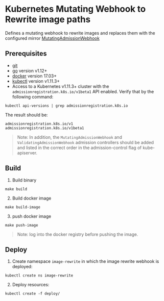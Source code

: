 # Kubernetes Mutating Webhook to Rewrite image paths

Defines a mutating webhook to rewrite images and replaces them with the configured mirror
 [MutatingAdmissionWebhook](https://kubernetes.io/docs/admin/admission-controllers/#mutatingadmissionwebhook-beta-in-19) 

## Prerequisites

- [git](https://git-scm.com/downloads)
- [go](https://golang.org/dl/) version v1.12+
- [docker](https://docs.docker.com/install/) version 17.03+
- [kubectl](https://kubernetes.io/docs/tasks/tools/install-kubectl/) version v1.11.3+
- Access to a Kubernetes v1.11.3+ cluster with the `admissionregistration.k8s.io/v1beta1` API enabled. Verify that by the following command:

```shell script
kubectl api-versions | grep admissionregistration.k8s.io
```

The result should be:

```
admissionregistration.k8s.io/v1
admissionregistration.k8s.io/v1beta1
```

> Note: In addition, the `MutatingAdmissionWebhook` and `ValidatingAdmissionWebhook` admission controllers should be added and listed in the correct order in the admission-control flag of kube-apiserver.

## Build

1. Build binary

```shell script
make build
```

2. Build docker image
   
```shell script
make build-image
```

3. push docker image

```shell script
make push-image
```

> Note: log into the docker registry before pushing the image.

## Deploy

1. Create namespace `image-rewrite` in which the image rewrite webhook is deployed:

```shell script
kubectl create ns image-rewrite
```

2. Deploy resources:

```shell script
kubectl create -f deploy/
```
